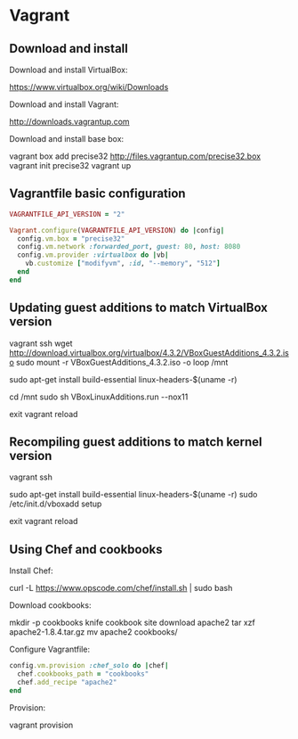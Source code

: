 Vagrant
=======

Download and install
--------------------

Download and install VirtualBox:

  https://www.virtualbox.org/wiki/Downloads

Download and install Vagrant:

  http://downloads.vagrantup.com

Download and install base box:

  vagrant box add precise32 http://files.vagrantup.com/precise32.box
  vagrant init precise32
  vagrant up


Vagrantfile basic configuration
-------------------------------

```ruby
VAGRANTFILE_API_VERSION = "2"

Vagrant.configure(VAGRANTFILE_API_VERSION) do |config|
  config.vm.box = "precise32"
  config.vm.network :forwarded_port, guest: 80, host: 8080
  config.vm.provider :virtualbox do |vb|
    vb.customize ["modifyvm", :id, "--memory", "512"]
  end
end
```


Updating guest additions to match VirtualBox version
----------------------------------------------------

  vagrant ssh
  wget http://download.virtualbox.org/virtualbox/4.3.2/VBoxGuestAdditions_4.3.2.iso
  sudo mount -r VBoxGuestAdditions_4.3.2.iso -o loop /mnt

  sudo apt-get install build-essential linux-headers-$(uname -r)

  cd /mnt
  sudo sh VBoxLinuxAdditions.run --nox11

  exit
  vagrant reload


Recompiling guest additions to match kernel version
---------------------------------------------------

  vagrant ssh

  sudo apt-get install build-essential linux-headers-$(uname -r)
  sudo /etc/init.d/vboxadd setup

  exit 
  vagrant reload


Using Chef and cookbooks
------------------------

Install Chef:

  curl -L https://www.opscode.com/chef/install.sh | sudo bash

Download cookbooks:

  mkdir -p cookbooks
  knife cookbook site download apache2
  tar xzf apache2-1.8.4.tar.gz
  mv apache2 cookbooks/

Configure Vagrantfile:

```ruby
config.vm.provision :chef_solo do |chef|
  chef.cookbooks_path = "cookbooks"
  chef.add_recipe "apache2"
end
```

Provision:

  vagrant provision
